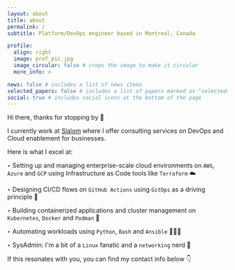 ```yaml
---
layout: about
title: about
permalink: /
subtitle: Platform/DevOps engineer based in Montreal, Canada

profile:
  align: right
  image: prof_pic.jpg
  image_circular: false # crops the image to make it circular
  more_info: >

news: false # includes a list of news items
selected_papers: false # includes a list of papers marked as "selected={true}"
social: true # includes social icons at the bottom of the page
---
```


Hi there, thanks for stopping by 👋

I currently work at [Slalom](https://www.slalom.com/ca) where I offer consulting services on DevOps and Cloud enablement for businesses.

Here is what I excel at:

‣ Setting up and managing enterprise-scale cloud environments on `AWS`, `Azure` and `GCP` using Infrastructure as Code tools like `Terraform` ☁️

‣ Designing CI/CD flows on `GitHub Actions` using `GitOps` as a driving principle 🚀

‣ Building containerized applications and cluster management on `Kubernetes`, `Docker` and `Podman` 🚢

‣ Automating workloads using `Python`, `Bash` and `Ansible` 🧑🏽‍💻

‣ SysAdmin: I'm a bit of a `Linux` fanatic and a `networking` nerd 🐧

If this resonates with you, you can find my contact info below 👇
